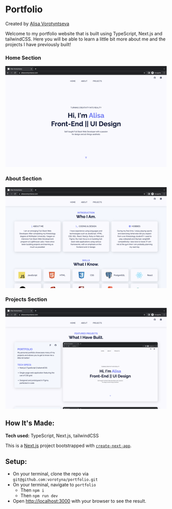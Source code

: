 # Portfolio

Created by [Alisa Vorotyntseva](https://github.com/vorotyna)

Welcome to my portfolio website that is built using TypeScript, Next.js and tailwindCSS. Here you will be able to learn a little bit more about me and the projects I have previously built!

### Home Section

!["Home"](https://github.com/vorotyna/portfolio/blob/main/app/docs/home.png?raw=true)

### About Section

!["About"](https://github.com/vorotyna/portfolio/blob/main/app/docs/about.png?raw=true)

### Projects Section

!["Projects"](https://github.com/vorotyna/portfolio/blob/main/app/docs/projects.png?raw=true)

## How It's Made:

**Tech used:** TypeScript, Next.js, tailwindCSS

This is a [Next.js](https://nextjs.org/) project bootstrapped with [`create-next-app`](https://github.com/vercel/next.js/tree/canary/packages/create-next-app).

## Setup:

- On your terminal, clone the repo via `git@github.com:vorotyna/portfolio.git`
- On your terminal, navigate to `portfolio`
  - Then `npm i`
  - Then `npm run dev`
- Open [http://localhost:3000](http://localhost:3000) with your browser to see the result.
